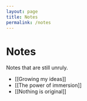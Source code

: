```yaml
---
layout: page
title: Notes
permalink: /notes
---
```


# Notes

Notes that are still unruly.

- [[Growing my ideas]]
- [[The power of immersion]]
- [[Nothing is original]]

<style>
  .wrapper {
    max-width: 44em;
  }
</style>